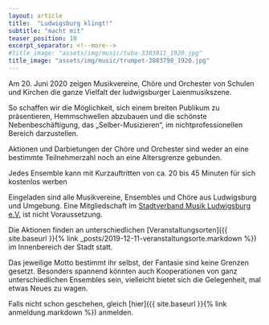 ```yaml
---
layout: article
title:  "Ludwigsburg klingt!"
subtitle: "macht mit"
teaser_position: 10
excerpt_separator: <!--more-->
#title_image: "assets/img/music/tuba-3303811_1920.jpg"
title_image: "assets/img/music/trumpet-3883798_1920.jpg"
---
```

Am 20. Juni 2020 zeigen
Musikvereine, Chöre und Orchester von Schulen und Kirchen 
die ganze Vielfalt der ludwigsburger Laienmusikszene.

So schaffen wir die Möglichkeit,
sich einem breiten Publikum zu präsentieren, Hemmschwellen abzubauen und die
schönste Nebenbeschäftigung, das „Selber-Musizieren“, im nichtprofessionellen
Bereich darzustellen. 

Aktionen und Darbietungen der Chöre und Orchester sind weder an
eine bestimmte Teilnehmerzahl noch an eine Altersgrenze gebunden.

Jedes Ensemble kann mit Kurzauftritten von ca. 20 bis 45 Minuten für sich kostenlos werben
<!--more-->
Eingeladen sind alle Musikvereine, Ensembles und Chöre aus Ludwigsburg und Umgebung. Eine
Mitgliedschaft im 
[Stadtverband Musik Ludwigsburg e.V.](https://www.svm-ludwigsburg.de/)
ist nicht Voraussetzung.

Die Aktionen finden an unterschiedlichen 
[Veranstaltungsorten]({{ site.baseurl }}{% link _posts/2019-12-11-veranstaltungsorte.markdown %})
im Innenbereich der 
Stadt statt. 

Das jeweilige Motto bestimmt ihr
selbst, der Fantasie sind keine Grenzen gesetzt. 
Besonders spannend könnten auch Kooperationen von ganz unterschiedlichen Ensembles
sein, vielleicht bietet sich die Gelegenheit, mal etwas Neues zu wagen.

Falls nicht schon geschehen, gleich 
[hier]({{ site.baseurl }}{% link anmeldung.markdown %})
anmelden.

